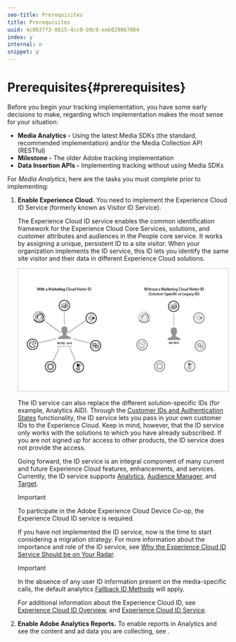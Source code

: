 ```yaml
---
seo-title: Prerequisites
title: Prerequisites
uuid: 4c0b37f3-8615-4cc0-b9c9-eeb029067064
index: y
internal: n
snippet: y
---
```


# Prerequisites{#prerequisites}

Before you begin your tracking implementation, you have some early decisions to make, regarding which implementation makes the most sense for your situation:

* **Media Analytics -** Using the latest Media SDKs (the standard, recommended implementation) and/or the Media Collection API (RESTful) 
* **Milestone -** The older Adobe tracking implementation
* **Data Insertion APIs -** Implementing tracking without using Media SDKs

For *Media Analytics*, here are the tasks you must complete prior to implementing:

1. **Enable Experience Cloud.** You need to implement the Experience Cloud ID Service (formerly known as Visitor ID Service).

   The Experience Cloud ID service enables the common identification framework for the Experience Cloud Core Services, solutions, and customer attributes and audiences in the People core service. It works by assigning a unique, persistent ID to a site visitor. When your organization implements the ID service, this ID lets you identify the same site visitor and their data in different Experience Cloud solutions.

   <a id="fig_E7648D1E230E4AA588C80C9092B662EA"></a>

   ![](assets/mc_id_service_graphic.png)

   The ID service can also replace the different solution-specific IDs (for example, Analytics AID). Through the [Customer IDs and Authentication States](https://marketing.adobe.com/resources/help/en_US/mcvid/mcvid-authenticated-state.html) functionality, the ID service lets you pass in your own customer IDs to the Experience Cloud. Keep in mind, however, that the ID service only works with the solutions to which you have already subscribed. If you are not signed up for access to other products, the ID service does not provide the access.

   Going forward, the ID service is an integral component of many current and future Experience Cloud features, enhancements, and services. Currently, the ID service supports [Analytics](https:////www.adobe.com/marketing-cloud/web-analytics.html), [Audience Manager](https:////www.adobe.com/marketing-cloud/data-management-platform.html), and [Target](https:////www.adobe.com/marketing-cloud/testing-targeting.html).

   >[!IMPORTANT]
   >
   >To participate in the Adobe Experience Cloud Device Co-op, the Experience Cloud ID service is required.

   If you have not implemented the ID service, now is the time to start considering a migration strategy. For more information about the importance and role of the ID service, see [Why the Experience Cloud ID Service Should be on Your Radar](https:////blogs.adobe.com/digitalmarketing/analytics/why-new-adobe-marketing-cloud-id-service-should-be-on-your-radar/).

   >[!IMPORTANT]
   >
   >In the absence of any user ID information present on the media-specific calls, the default analytics [Fallback ID Methods](https://marketing.adobe.com/resources/help/en_US/sc/implement/visid_fallback.html) will apply.

   For additional information about the Experience Cloud ID, see [Experience Cloud ID Overview](https://marketing.adobe.com/resources/help/en_US/mcvid/mcvid-overview.html), and [Experience Cloud ID Service](https://marketing.adobe.com/resources/help/en_US/mcvid/). 

1. **Enable Adobe Analytics Reports.** To enable reports in Analytics and see the content and ad data you are collecting, see [](../media-reports/media-reports-enable.md).


